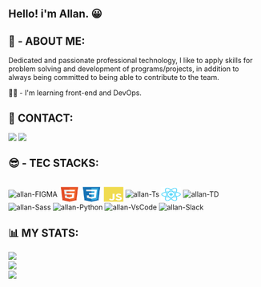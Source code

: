 ## Hello! i'm Allan. 😀




## 🚀 - ABOUT ME:

Dedicated and passionate professional
technology, I like to apply skills
for problem solving and development
of programs/projects, in addition to always being
committed to being able to contribute to the team.

👩‍💻 - I'm learning front-end and DevOps.




## 📩 CONTACT:

  <a href = "mailto:allanlps20@gmail.com"><img src="https://img.shields.io/badge/-Gmail-%23333?style=for-the-badge&logo=gmail&logoColor=white" target="_blank"></a>
  <a href="https://www.linkedin.com/in/allanlps/" target="_blank"><img src="https://img.shields.io/badge/-LinkedIn-%230077B5?style=for-the-badge&logo=linkedin&logoColor=white" target="_blank"></a> 



## 😎 - TEC STACKS:

<div style="display: inline_block"><br>
  <img align="center" alt="allan-FIGMA" height="30" width="40" src="https://cdn.jsdelivr.net/gh/devicons/devicon/icons/figma/figma-original.svg">
  <img align="center" alt="allan-HTML" height="30" width="40" src="https://raw.githubusercontent.com/devicons/devicon/master/icons/html5/html5-original.svg">
  <img align="center" alt="allan-CSS" height="30" width="40" src="https://raw.githubusercontent.com/devicons/devicon/master/icons/css3/css3-original.svg">
  <img align="center" alt="allan-Js" height="30" width="40" src="https://raw.githubusercontent.com/devicons/devicon/master/icons/javascript/javascript-plain.svg">
  <img align="center" alt="allan-Ts" height="30" width="40" src="https://cdn.jsdelivr.net/gh/devicons/devicon/icons/typescript/typescript-original.svg">
  <img align="center" alt="allan-React" height="30" width="40" src="https://raw.githubusercontent.com/devicons/devicon/master/icons/react/react-original.svg">
  <img align="center" alt="allan-TD" height="30" width="40" src="https://cdn.jsdelivr.net/gh/devicons/devicon/icons/tailwindcss/tailwindcss-plain.svg" />  
  <img align="center" alt="allan-Sass" height="30" width="40" src="https://cdn.jsdelivr.net/gh/devicons/devicon/icons/sass/sass-original.svg" />
  <img align="center" alt="allan-Python" height="30" width="40" src="https://cdn.jsdelivr.net/gh/devicons/devicon/icons/python/python-original.svg" />
  <img align="center" alt="allan-VsCode" height="30" width="40" src="https://cdn.jsdelivr.net/gh/devicons/devicon/icons/vscode/vscode-original.svg" />         
  <img align="center" alt="allan-Slack" height="30" width="40" src="https://cdn.jsdelivr.net/gh/devicons/devicon/icons/slack/slack-original.svg" />

</div>

          
 
 ## 📊 MY STATS:

![](https://github-readme-stats.vercel.app/api?username=AllanLps&theme=dark&include_all_commits=false&count_private=true)<br/>
![](https://github-readme-streak-stats.herokuapp.com/?user=AllanLps&theme=dark)<br/>
![](https://github-readme-stats.vercel.app/api/top-langs/?username=AllanLps&theme=dark&include_all_commits=false&count_private=true&layout=compact)
